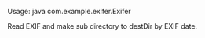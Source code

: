 Usage: java com.example.exifer.Exifer <srcDir> <destDir>

Read EXIF and make sub directory to destDir by EXIF date.
